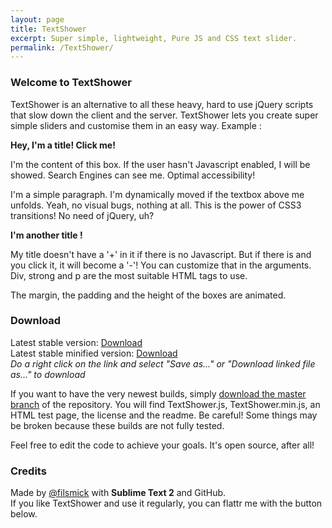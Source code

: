 ```yaml
---
layout: page
title: TextShower
excerpt: Super simple, lightweight, Pure JS and CSS text slider.
permalink: /TextShower/
---
```


### Welcome to TextShower

TextShower is an alternative to all these heavy, hard to use jQuery scripts that slow down the client and the server. TextShower lets you create super simple sliders and customise them in an easy way. Example :

<div class="TextShower-box"> 
<strong class="TextShower-title">Hey, I'm a title! Click me!</strong> 
<p class="TextShower-text">I'm the content of this box. If the user hasn't Javascript enabled, I will be showed. Search Engines can see me. Optimal accessibility!</p>
</div>

<p>I'm a simple paragraph. I'm dynamically moved if the textbox above me unfolds. Yeah, no visual bugs, nothing at all. This is the power of CSS3 transitions! No need of jQuery, uh?</p>

<div class="TextShower-box"> 
<strong class="TextShower-title">I'm another title !</strong> 
<p class="TextShower-text">My title doesn't have a '+' in it if there is no Javascript. But if there is and you click it, it will become a '-'! You can customize that in the arguments.<br>
Div, strong and p are the most suitable HTML tags to use.</p>
</div>

<p>The margin, the padding and the height of the boxes are animated. </p>

### Download
Latest stable version: <a href="/javascripts/TextShower.js" download>Download</a>  
Latest stable minified version: <a href="/javascripts/TextShower.min.js" download>Download</a>  
*Do a right click on the link and select "Save as..." or "Download linked file as..." to download*

If you want to have the very newest builds, simply [download the master branch](https://github.com/filsmick/TextShower/archive/master.zip) of the repository. You will find TextShower.js, TextShower.min.js, an HTML test page, the license and the readme. Be careful! Some things may be broken because these builds are not fully tested.  

Feel free to edit the code to achieve your goals. It's open source, after all!

### Credits

Made by <a href="https://github.com/filsmick" class="user-mention">@filsmick</a> with <strong>Sublime Text 2</strong> and GitHub.  
If you like TextShower and use it regularly, you can flattr me with the button below.  
<script id='fbt8xsh'>(function(i){var f,s=document.getElementById(i);f=document.createElement('iframe');f.src='//api.flattr.com/button/view/?uid=filsmick&button=compact&url=http%3A%2F%2Fgithub.com%2Ffilsmick';f.title='Flattr';f.height=20;f.width=110;f.style.borderWidth=0;s.parentNode.insertBefore(f,s);})('fbt8xsh');</script>

<script src="/javascripts/TextShower.js"></script>
